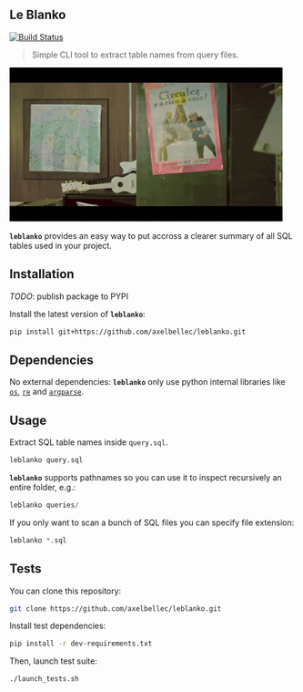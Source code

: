 ## Le Blanko

[![Build Status](https://travis-ci.org/axelbellec/leblanko.svg?branch=master)](https://travis-ci.org/axelbellec/leblanko)

> Simple CLI tool to extract table names from query files.

![leblanko](docs/leblanko.gif)

__`leblanko`__ provides an easy way to put accross a clearer summary of all SQL tables used in your project. 

## Installation

*TODO*: publish package to PYPI

Install the latest version of __`leblanko`__:
```bash
pip install git+https://github.com/axelbellec/leblanko.git
```

## Dependencies

No external dependencies: __`leblanko`__ only use python internal libraries like [`os`](https://docs.python.org/3.5/library/os.html), [`re`](https://docs.python.org/3.5/library/re.html) and [`argparse`](https://docs.python.org/3.5/library/argparse.html).

## Usage

Extract SQL table names inside `query.sql`. 

```python
leblanko query.sql
```

__`leblanko`__ supports pathnames so you can use it to inspect recursively an entire folder, e.g.:

```python
leblanko queries/
```

If you only want to scan a bunch of SQL files you can specify file extension:

```python
leblanko *.sql
```

## Tests

You can clone this repository:
```bash
git clone https://github.com/axelbellec/leblanko.git
```
Install test dependencies:
```bash
pip install -r dev-requirements.txt
``` 
Then, launch test suite:
```bash
./launch_tests.sh
```


